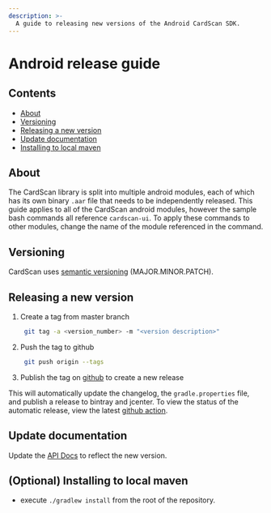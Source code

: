 ```yaml
---
description: >-
  A guide to releasing new versions of the Android CardScan SDK.
---
```


# Android release guide

## Contents
* [About](#about)
* [Versioning](#versioning)
* [Releasing a new version](#releasing-a-new-version)
* [Update documentation](#update-documentation)
* [Installing to local maven](#optional-installing-to-local-maven)

## About
The CardScan library is split into multiple android modules, each of which has its own binary `.aar` file that needs to be independently released. This guide applies to all of the CardScan android modules, however the sample bash commands all reference `cardscan-ui`. To apply these commands to other modules, change the name of the module referenced in the command.

## Versioning
CardScan uses [semantic versioning](https://semver.org/) \(MAJOR.MINOR.PATCH\).

## Releasing a new version
1. Create a tag from master branch
   ```bash
    git tag -a <version_number> -m "<version description>"
   ```
1. Push the tag to github
   ```bash
    git push origin --tags
   ```
1. Publish the tag on [github](https://github.com/getbouncer/cardscan-android/releases) to create a new release

This will automatically update the changelog, the `gradle.properties` file, and publish a release to bintray and jcenter. To view the status of the automatic release, view the latest [github action](https://github.com/getbouncer/cardscan-android/actions?query=event%3Arelease).

## Update documentation
Update the [API Docs](https://github.com/getbouncer/apidocs/blob/master/card-scan/android-integration-guide/README.md) to reflect the new version.

## (Optional) Installing to local maven
* execute `./gradlew install` from the root of the repository.
